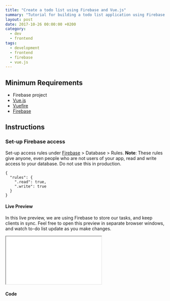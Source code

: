 ```yaml
---
title: "Create a todo list using Firebase and Vue.js"
summary: "Tutorial for building a todo list application using Firebase for data storage and Vue.js with Vuefire for the frontend."
layout: post
date: 2017-10-26 00:00:00 +0200
category:
  - dev
  - frontend
tags:
  - development
  - frontend
  - firebase
  - vue.js
---
```


## Minimum Requirements

- Firebase project
- [Vue.js](https://vuejs.org/)
- [Vuefire](https://github.com/vuejs/vuefire)
- [Firebase](https://firebase.google.com/docs/web/setup)

## Instructions

### Set-up Firebase access

Set-up access rules under [Firebase](https://console.firebase.google.com/) > Database > Rules. **Note**: These rules give anyone, even people who are not users of your app, read and write access to your database. Do not use this in production.

    {
      "rules": {
        ".read": true,
        ".write": true
      }
    }

#### Live Preview

In this live preview, we are using Firebase to store our tasks, and keep clients in sync. Feel free to open this preview in separate browser windows, and watch to-do list update as you make changes.

<iframe class="live-preview" src="/assets/preview/firebase-todo-list.html"></iframe>

#### Code

<script src="https://gist.github.com/franzos/2cf2a9a40bb6b873b7390c3a99336b4a.js"></script>
